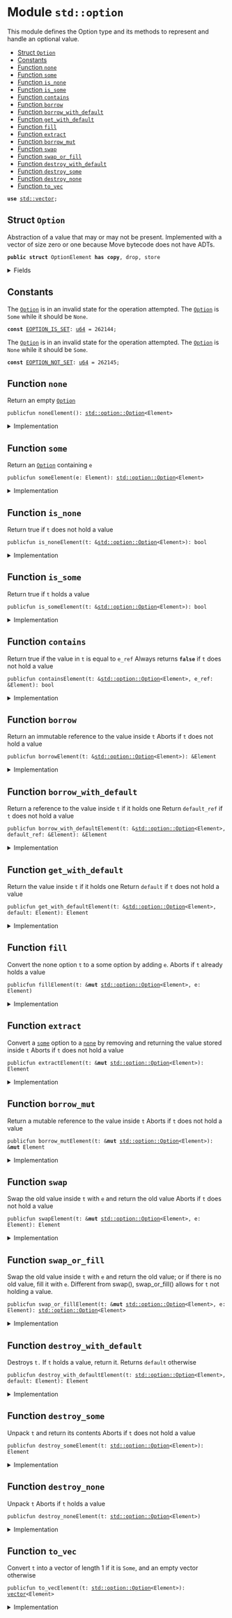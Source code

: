 
<a name="std_option"></a>

# Module `std::option`

This module defines the Option type and its methods to represent and handle an optional value.


-  [Struct `Option`](#std_option_Option)
-  [Constants](#@Constants_0)
-  [Function `none`](#std_option_none)
-  [Function `some`](#std_option_some)
-  [Function `is_none`](#std_option_is_none)
-  [Function `is_some`](#std_option_is_some)
-  [Function `contains`](#std_option_contains)
-  [Function `borrow`](#std_option_borrow)
-  [Function `borrow_with_default`](#std_option_borrow_with_default)
-  [Function `get_with_default`](#std_option_get_with_default)
-  [Function `fill`](#std_option_fill)
-  [Function `extract`](#std_option_extract)
-  [Function `borrow_mut`](#std_option_borrow_mut)
-  [Function `swap`](#std_option_swap)
-  [Function `swap_or_fill`](#std_option_swap_or_fill)
-  [Function `destroy_with_default`](#std_option_destroy_with_default)
-  [Function `destroy_some`](#std_option_destroy_some)
-  [Function `destroy_none`](#std_option_destroy_none)
-  [Function `to_vec`](#std_option_to_vec)


<pre><code><b>use</b> <a href="vector.md#std_vector">std::vector</a>;
</code></pre>



<a name="std_option_Option"></a>

## Struct `Option`

Abstraction of a value that may or may not be present. Implemented with a vector of size
zero or one because Move bytecode does not have ADTs.


<pre><code><b>public</b> <b>struct</b> OptionElement <b>has</b> <b>copy</b>, drop, store
</code></pre>



<details>
<summary>Fields</summary>


<dl>
<dt>
<code>vec: <a href="vector.md#std_vector">vector</a>&lt;Element&gt;</code>
</dt>
<dd>
</dd>
</dl>


</details>

<a name="@Constants_0"></a>

## Constants


<a name="std_option_EOPTION_IS_SET"></a>

The <code><a href="option.md#std_option_Option">Option</a></code> is in an invalid state for the operation attempted.
The <code><a href="option.md#std_option_Option">Option</a></code> is <code>Some</code> while it should be <code>None</code>.


<pre><code><b>const</b> <a href="option.md#std_option_EOPTION_IS_SET">EOPTION_IS_SET</a>: <a href="u64.md#std_u64">u64</a> = 262144;
</code></pre>



<a name="std_option_EOPTION_NOT_SET"></a>

The <code><a href="option.md#std_option_Option">Option</a></code> is in an invalid state for the operation attempted.
The <code><a href="option.md#std_option_Option">Option</a></code> is <code>None</code> while it should be <code>Some</code>.


<pre><code><b>const</b> <a href="option.md#std_option_EOPTION_NOT_SET">EOPTION_NOT_SET</a>: <a href="u64.md#std_u64">u64</a> = 262145;
</code></pre>



<a name="std_option_none"></a>

## Function `none`

Return an empty <code><a href="option.md#std_option_Option">Option</a></code>


<pre><code>publicfun noneElement(): <a href="option.md#std_option_Option">std::option::Option</a>&lt;Element&gt;
</code></pre>



<details>
<summary>Implementation</summary>


<pre><code><b>public</b> <b>fun</b> <a href="option.md#std_option_none">none</a>&lt;Element&gt;(): <a href="option.md#std_option_Option">Option</a>&lt;Element&gt; {
    <a href="option.md#std_option_Option">Option</a> { vec: <a href="vector.md#std_vector_empty">vector::empty</a>() }
}
</code></pre>



</details>

<a name="std_option_some"></a>

## Function `some`

Return an <code><a href="option.md#std_option_Option">Option</a></code> containing <code>e</code>


<pre><code>publicfun someElement(e: Element): <a href="option.md#std_option_Option">std::option::Option</a>&lt;Element&gt;
</code></pre>



<details>
<summary>Implementation</summary>


<pre><code><b>public</b> <b>fun</b> <a href="option.md#std_option_some">some</a>&lt;Element&gt;(e: Element): <a href="option.md#std_option_Option">Option</a>&lt;Element&gt; {
    <a href="option.md#std_option_Option">Option</a> { vec: <a href="vector.md#std_vector_singleton">vector::singleton</a>(e) }
}
</code></pre>



</details>

<a name="std_option_is_none"></a>

## Function `is_none`

Return true if <code>t</code> does not hold a value


<pre><code>publicfun is_noneElement(t: &<a href="option.md#std_option_Option">std::option::Option</a>&lt;Element&gt;): bool
</code></pre>



<details>
<summary>Implementation</summary>


<pre><code><b>public</b> <b>fun</b> <a href="option.md#std_option_is_none">is_none</a>&lt;Element&gt;(t: &<a href="option.md#std_option_Option">Option</a>&lt;Element&gt;): bool {
    t.vec.is_empty()
}
</code></pre>



</details>

<a name="std_option_is_some"></a>

## Function `is_some`

Return true if <code>t</code> holds a value


<pre><code>publicfun is_someElement(t: &<a href="option.md#std_option_Option">std::option::Option</a>&lt;Element&gt;): bool
</code></pre>



<details>
<summary>Implementation</summary>


<pre><code><b>public</b> <b>fun</b> <a href="option.md#std_option_is_some">is_some</a>&lt;Element&gt;(t: &<a href="option.md#std_option_Option">Option</a>&lt;Element&gt;): bool {
    !t.vec.is_empty()
}
</code></pre>



</details>

<a name="std_option_contains"></a>

## Function `contains`

Return true if the value in <code>t</code> is equal to <code>e_ref</code>
Always returns <code><b>false</b></code> if <code>t</code> does not hold a value


<pre><code>publicfun containsElement(t: &<a href="option.md#std_option_Option">std::option::Option</a>&lt;Element&gt;, e_ref: &Element): bool
</code></pre>



<details>
<summary>Implementation</summary>


<pre><code><b>public</b> <b>fun</b> <a href="option.md#std_option_contains">contains</a>&lt;Element&gt;(t: &<a href="option.md#std_option_Option">Option</a>&lt;Element&gt;, e_ref: &Element): bool {
    t.vec.<a href="option.md#std_option_contains">contains</a>(e_ref)
}
</code></pre>



</details>

<a name="std_option_borrow"></a>

## Function `borrow`

Return an immutable reference to the value inside <code>t</code>
Aborts if <code>t</code> does not hold a value


<pre><code>publicfun borrowElement(t: &<a href="option.md#std_option_Option">std::option::Option</a>&lt;Element&gt;): &Element
</code></pre>



<details>
<summary>Implementation</summary>


<pre><code><b>public</b> <b>fun</b> <a href="option.md#std_option_borrow">borrow</a>&lt;Element&gt;(t: &<a href="option.md#std_option_Option">Option</a>&lt;Element&gt;): &Element {
    <b>assert</b>!(t.<a href="option.md#std_option_is_some">is_some</a>(), <a href="option.md#std_option_EOPTION_NOT_SET">EOPTION_NOT_SET</a>);
    &t.vec[0]
}
</code></pre>



</details>

<a name="std_option_borrow_with_default"></a>

## Function `borrow_with_default`

Return a reference to the value inside <code>t</code> if it holds one
Return <code>default_ref</code> if <code>t</code> does not hold a value


<pre><code>publicfun borrow_with_defaultElement(t: &<a href="option.md#std_option_Option">std::option::Option</a>&lt;Element&gt;, default_ref: &Element): &Element
</code></pre>



<details>
<summary>Implementation</summary>


<pre><code><b>public</b> <b>fun</b> <a href="option.md#std_option_borrow_with_default">borrow_with_default</a>&lt;Element&gt;(t: &<a href="option.md#std_option_Option">Option</a>&lt;Element&gt;, default_ref: &Element): &Element {
    <b>let</b> vec_ref = &t.vec;
    <b>if</b> (vec_ref.is_empty()) default_ref
    <b>else</b> &vec_ref[0]
}
</code></pre>



</details>

<a name="std_option_get_with_default"></a>

## Function `get_with_default`

Return the value inside <code>t</code> if it holds one
Return <code>default</code> if <code>t</code> does not hold a value


<pre><code>publicfun get_with_defaultElement(t: &<a href="option.md#std_option_Option">std::option::Option</a>&lt;Element&gt;, default: Element): Element
</code></pre>



<details>
<summary>Implementation</summary>


<pre><code><b>public</b> <b>fun</b> <a href="option.md#std_option_get_with_default">get_with_default</a>&lt;Element: <b>copy</b> + drop&gt;(
    t: &<a href="option.md#std_option_Option">Option</a>&lt;Element&gt;,
    default: Element,
): Element {
    <b>let</b> vec_ref = &t.vec;
    <b>if</b> (vec_ref.is_empty()) default
    <b>else</b> vec_ref[0]
}
</code></pre>



</details>

<a name="std_option_fill"></a>

## Function `fill`

Convert the none option <code>t</code> to a some option by adding <code>e</code>.
Aborts if <code>t</code> already holds a value


<pre><code>publicfun fillElement(t: &<b>mut</b> <a href="option.md#std_option_Option">std::option::Option</a>&lt;Element&gt;, e: Element)
</code></pre>



<details>
<summary>Implementation</summary>


<pre><code><b>public</b> <b>fun</b> <a href="option.md#std_option_fill">fill</a>&lt;Element&gt;(t: &<b>mut</b> <a href="option.md#std_option_Option">Option</a>&lt;Element&gt;, e: Element) {
    <b>let</b> vec_ref = &<b>mut</b> t.vec;
    <b>if</b> (vec_ref.is_empty()) vec_ref.push_back(e)
    <b>else</b> <b>abort</b> <a href="option.md#std_option_EOPTION_IS_SET">EOPTION_IS_SET</a>
}
</code></pre>



</details>

<a name="std_option_extract"></a>

## Function `extract`

Convert a <code><a href="option.md#std_option_some">some</a></code> option to a <code><a href="option.md#std_option_none">none</a></code> by removing and returning the value stored inside <code>t</code>
Aborts if <code>t</code> does not hold a value


<pre><code>publicfun extractElement(t: &<b>mut</b> <a href="option.md#std_option_Option">std::option::Option</a>&lt;Element&gt;): Element
</code></pre>



<details>
<summary>Implementation</summary>


<pre><code><b>public</b> <b>fun</b> <a href="option.md#std_option_extract">extract</a>&lt;Element&gt;(t: &<b>mut</b> <a href="option.md#std_option_Option">Option</a>&lt;Element&gt;): Element {
    <b>assert</b>!(t.<a href="option.md#std_option_is_some">is_some</a>(), <a href="option.md#std_option_EOPTION_NOT_SET">EOPTION_NOT_SET</a>);
    t.vec.pop_back()
}
</code></pre>



</details>

<a name="std_option_borrow_mut"></a>

## Function `borrow_mut`

Return a mutable reference to the value inside <code>t</code>
Aborts if <code>t</code> does not hold a value


<pre><code>publicfun borrow_mutElement(t: &<b>mut</b> <a href="option.md#std_option_Option">std::option::Option</a>&lt;Element&gt;): &<b>mut</b> Element
</code></pre>



<details>
<summary>Implementation</summary>


<pre><code><b>public</b> <b>fun</b> <a href="option.md#std_option_borrow_mut">borrow_mut</a>&lt;Element&gt;(t: &<b>mut</b> <a href="option.md#std_option_Option">Option</a>&lt;Element&gt;): &<b>mut</b> Element {
    <b>assert</b>!(t.<a href="option.md#std_option_is_some">is_some</a>(), <a href="option.md#std_option_EOPTION_NOT_SET">EOPTION_NOT_SET</a>);
    &<b>mut</b> t.vec[0]
}
</code></pre>



</details>

<a name="std_option_swap"></a>

## Function `swap`

Swap the old value inside <code>t</code> with <code>e</code> and return the old value
Aborts if <code>t</code> does not hold a value


<pre><code>publicfun swapElement(t: &<b>mut</b> <a href="option.md#std_option_Option">std::option::Option</a>&lt;Element&gt;, e: Element): Element
</code></pre>



<details>
<summary>Implementation</summary>


<pre><code><b>public</b> <b>fun</b> <a href="option.md#std_option_swap">swap</a>&lt;Element&gt;(t: &<b>mut</b> <a href="option.md#std_option_Option">Option</a>&lt;Element&gt;, e: Element): Element {
    <b>assert</b>!(t.<a href="option.md#std_option_is_some">is_some</a>(), <a href="option.md#std_option_EOPTION_NOT_SET">EOPTION_NOT_SET</a>);
    <b>let</b> vec_ref = &<b>mut</b> t.vec;
    <b>let</b> old_value = vec_ref.pop_back();
    vec_ref.push_back(e);
    old_value
}
</code></pre>



</details>

<a name="std_option_swap_or_fill"></a>

## Function `swap_or_fill`

Swap the old value inside <code>t</code> with <code>e</code> and return the old value;
or if there is no old value, fill it with <code>e</code>.
Different from swap(), swap_or_fill() allows for <code>t</code> not holding a value.


<pre><code>publicfun swap_or_fillElement(t: &<b>mut</b> <a href="option.md#std_option_Option">std::option::Option</a>&lt;Element&gt;, e: Element): <a href="option.md#std_option_Option">std::option::Option</a>&lt;Element&gt;
</code></pre>



<details>
<summary>Implementation</summary>


<pre><code><b>public</b> <b>fun</b> <a href="option.md#std_option_swap_or_fill">swap_or_fill</a>&lt;Element&gt;(t: &<b>mut</b> <a href="option.md#std_option_Option">Option</a>&lt;Element&gt;, e: Element): <a href="option.md#std_option_Option">Option</a>&lt;Element&gt; {
    <b>let</b> vec_ref = &<b>mut</b> t.vec;
    <b>let</b> old_value = <b>if</b> (vec_ref.is_empty()) <a href="option.md#std_option_none">none</a>()
        <b>else</b> <a href="option.md#std_option_some">some</a>(vec_ref.pop_back());
    vec_ref.push_back(e);
    old_value
}
</code></pre>



</details>

<a name="std_option_destroy_with_default"></a>

## Function `destroy_with_default`

Destroys <code>t.</code> If <code>t</code> holds a value, return it. Returns <code>default</code> otherwise


<pre><code>publicfun destroy_with_defaultElement(t: <a href="option.md#std_option_Option">std::option::Option</a>&lt;Element&gt;, default: Element): Element
</code></pre>



<details>
<summary>Implementation</summary>


<pre><code><b>public</b> <b>fun</b> <a href="option.md#std_option_destroy_with_default">destroy_with_default</a>&lt;Element: drop&gt;(t: <a href="option.md#std_option_Option">Option</a>&lt;Element&gt;, default: Element): Element {
    <b>let</b> <a href="option.md#std_option_Option">Option</a> { <b>mut</b> vec } = t;
    <b>if</b> (vec.is_empty()) default
    <b>else</b> vec.pop_back()
}
</code></pre>



</details>

<a name="std_option_destroy_some"></a>

## Function `destroy_some`

Unpack <code>t</code> and return its contents
Aborts if <code>t</code> does not hold a value


<pre><code>publicfun destroy_someElement(t: <a href="option.md#std_option_Option">std::option::Option</a>&lt;Element&gt;): Element
</code></pre>



<details>
<summary>Implementation</summary>


<pre><code><b>public</b> <b>fun</b> <a href="option.md#std_option_destroy_some">destroy_some</a>&lt;Element&gt;(t: <a href="option.md#std_option_Option">Option</a>&lt;Element&gt;): Element {
    <b>assert</b>!(t.<a href="option.md#std_option_is_some">is_some</a>(), <a href="option.md#std_option_EOPTION_NOT_SET">EOPTION_NOT_SET</a>);
    <b>let</b> <a href="option.md#std_option_Option">Option</a> { <b>mut</b> vec } = t;
    <b>let</b> elem = vec.pop_back();
    vec.destroy_empty();
    elem
}
</code></pre>



</details>

<a name="std_option_destroy_none"></a>

## Function `destroy_none`

Unpack <code>t</code>
Aborts if <code>t</code> holds a value


<pre><code>publicfun destroy_noneElement(t: <a href="option.md#std_option_Option">std::option::Option</a>&lt;Element&gt;)
</code></pre>



<details>
<summary>Implementation</summary>


<pre><code><b>public</b> <b>fun</b> <a href="option.md#std_option_destroy_none">destroy_none</a>&lt;Element&gt;(t: <a href="option.md#std_option_Option">Option</a>&lt;Element&gt;) {
    <b>assert</b>!(t.<a href="option.md#std_option_is_none">is_none</a>(), <a href="option.md#std_option_EOPTION_IS_SET">EOPTION_IS_SET</a>);
    <b>let</b> <a href="option.md#std_option_Option">Option</a> { vec } = t;
    vec.destroy_empty()
}
</code></pre>



</details>

<a name="std_option_to_vec"></a>

## Function `to_vec`

Convert <code>t</code> into a vector of length 1 if it is <code>Some</code>,
and an empty vector otherwise


<pre><code>publicfun to_vecElement(t: <a href="option.md#std_option_Option">std::option::Option</a>&lt;Element&gt;): <a href="vector.md#std_vector">vector</a>&lt;Element&gt;
</code></pre>



<details>
<summary>Implementation</summary>


<pre><code><b>public</b> <b>fun</b> <a href="option.md#std_option_to_vec">to_vec</a>&lt;Element&gt;(t: <a href="option.md#std_option_Option">Option</a>&lt;Element&gt;): <a href="vector.md#std_vector">vector</a>&lt;Element&gt; {
    <b>let</b> <a href="option.md#std_option_Option">Option</a> { vec } = t;
    vec
}
</code></pre>



</details>


[//]: # ("File containing references which can be used from documentation")
